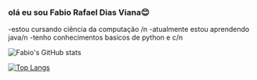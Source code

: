 ### olá eu sou Fabio Rafael Dias Viana😊

-estou cursando ciência da computação /n
-atualmente estou aprendendo java/n
-tenho conhecimentos basicos de python e c/n


![Fabio's GitHub stats](https://github-readme-stats.vercel.app/api?username=Fabio2500&show_icons=true&theme=radical)


[![Top Langs](https://github-readme-stats.vercel.app/api/top-langs/?username=Fabio2500&layout=donut-vertical)](https://github.com/anuraghazra/github-readme-stats)

